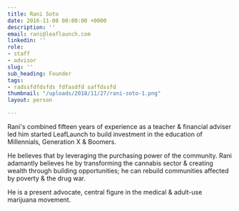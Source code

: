 ```yaml
---
title: Rani Soto
date: 2016-11-08 00:00:00 +0000
description: ''
email: rani@leaflaunch.com
linkedin: ''
role:
- staff
- advisor
slug: ''
sub_heading: Founder
tags:
- radssfdfdsfds fdfasdfd saffdssfd
thumbnail: "/uploads/2018/11/27/rani-soto-1.png"
layout: person

---
```

Rani's combined  fifteen years of experience as a teacher & financial adviser led him  started LeafLaunch to build investment in the education of Millennials, Generation X  & Boomers.  
  
He believes that by leveraging the purchasing power of the community. Rani adamantly believes he by transforming the cannabis sector & creating wealth through building opportunities; he can rebuild communities affected by poverty & the drug war.  
  
He is a present advocate, central figure in the medical & adult-use marijuana movement.